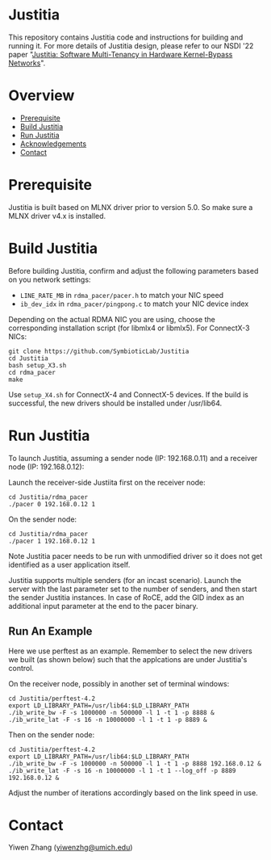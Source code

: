 # Justitia

This repository contains Justitia code and instructions for building and running it.
For more details of Justitia design, please refer to our NSDI '22 paper "[Justitia: Software Multi-Tenancy in Hardware Kernel-Bypass Networks](https://yiwenzhang92.github.io/assets/docs/justitia-nsdi22.pdf)".


# Overview

* [Prerequisite](#prerequisite)
* [Build Justitia](#build-justitia)
* [Run Justitia](#run-justitia)
* [Acknowledgements](#acknowledgements)
* [Contact](#contact)

# Prerequisite

Justitia is built based on MLNX driver prior to version 5.0. So make sure a MLNX driver v4.x is installed.

# Build Justitia

Before building Justitia, confirm and adjust the following parameters based on you network settings:

* ```LINE_RATE_MB``` in ```rdma_pacer/pacer.h``` to match your NIC speed
* ```ib_dev_idx``` in ```rdma_pacer/pingpong.c``` to match your NIC device index

Depending on the actual RDMA NIC you are using, choose the corresponding installation script (for libmlx4 or libmlx5). For ConnectX-3 NICs:

```
git clone https://github.com/SymbioticLab/Justitia
cd Justitia
bash setup_X3.sh 
cd rdma_pacer
make
```

Use ```setup_X4.sh``` for ConnectX-4 and ConnectX-5 devices.
If the build is successful, the new drivers should be installed under /usr/lib64.

# Run Justitia

To launch Justitia, assuming a sender node (IP: 192.168.0.11) and a receiver node (IP: 192.168.0.12):

Launch the receiver-side Justiita first on the receiver node:

```
cd Justitia/rdma_pacer
./pacer 0 192.168.0.12 1
```

On the sender node:

```
cd Justitia/rdma_pacer
./pacer 1 192.168.0.12 1
```

Note Justitia pacer needs to be run with unmodified driver so it does not get identified as a user application itself.

Justitia supports multiple senders (for an incast scenario). Launch the server with the last parameter set to the number of senders, and then start the sender Justitia instances.
In case of RoCE, add the GID index as an additional input parameter at the end to the pacer binary.

## Run An Example
Here we use perftest as an example. Remember to select the new drivers we built (as shown below) such that the applcations are under Justitia's control.

On the receiver node, possibly in another set of terminal windows:

```
cd Justitia/perftest-4.2
export LD_LIBRARY_PATH=/usr/lib64:$LD_LIBRARY_PATH
./ib_write_bw -F -s 1000000 -n 500000 -l 1 -t 1 -p 8888 &
./ib_write_lat -F -s 16 -n 10000000 -l 1 -t 1 -p 8889 &
```

Then on the sender node:
```
cd Justitia/perftest-4.2
export LD_LIBRARY_PATH=/usr/lib64:$LD_LIBRARY_PATH
./ib_write_bw -F -s 1000000 -n 500000 -l 1 -t 1 -p 8888 192.168.0.12 &
./ib_write_lat -F -s 16 -n 10000000 -l 1 -t 1 --log_off -p 8889 192.168.0.12 &
```

Adjust the number of iterations accordingly based on the link speed in use.

# Contact
Yiwen Zhang (yiwenzhg@umich.edu)


